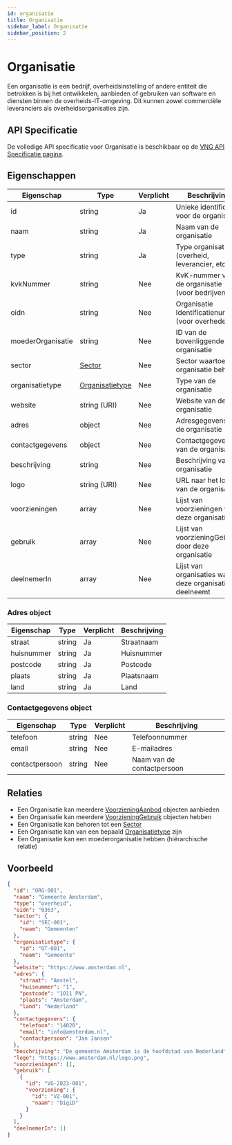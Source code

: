 ```yaml
---
id: organisatie
title: Organisatie
sidebar_label: Organisatie
sidebar_position: 2
---
```


# Organisatie

Een organisatie is een bedrijf, overheidsinstelling of andere entiteit die betrokken is bij het ontwikkelen, aanbieden of gebruiken van software en diensten binnen de overheids-IT-omgeving. Dit kunnen zowel commerciële leveranciers als overheidsorganisaties zijn.

## API Specificatie

De volledige API specificatie voor Organisatie is beschikbaar op de [VNG API Specificatie pagina](https://vng-realisatie.github.io/Softwarecatalogus/api#tag/Software-Catalogus/operation/getLeveranciersorganisaties).

## Eigenschappen

| Eigenschap | Type | Verplicht | Beschrijving |
|------------|------|-----------|--------------|
| id | string | Ja | Unieke identificatie voor de organisatie |
| naam | string | Ja | Naam van de organisatie |
| type | string | Ja | Type organisatie (overheid, leverancier, etc.) |
| kvkNummer | string | Nee | KvK-nummer van de organisatie (voor bedrijven) |
| oidn | string | Nee | Organisatie Identificatienummer (voor overheden) |
| moederOrganisatie | string | Nee | ID van de bovenliggende organisatie |
| sector | [Sector](./sector) | Nee | Sector waartoe de organisatie behoort |
| organisatietype | [Organisatietype](./organisatietype) | Nee | Type van de organisatie |
| website | string (URI) | Nee | Website van de organisatie |
| adres | object | Nee | Adresgegevens van de organisatie |
| contactgegevens | object | Nee | Contactgegevens van de organisatie |
| beschrijving | string | Nee | Beschrijving van de organisatie |
| logo | string (URI) | Nee | URL naar het logo van de organisatie |
| voorzieningen | array | Nee | Lijst van voorzieningen van deze organisatie |
| gebruik | array | Nee | Lijst van voorzieningGebruik door deze organisatie |
| deelnemerIn | array | Nee | Lijst van organisaties waarin deze organisatie deelneemt |

### Adres object

| Eigenschap | Type | Verplicht | Beschrijving |
|------------|------|-----------|--------------|
| straat | string | Ja | Straatnaam |
| huisnummer | string | Ja | Huisnummer |
| postcode | string | Ja | Postcode |
| plaats | string | Ja | Plaatsnaam |
| land | string | Ja | Land |

### Contactgegevens object

| Eigenschap | Type | Verplicht | Beschrijving |
|------------|------|-----------|--------------|
| telefoon | string | Nee | Telefoonnummer |
| email | string | Nee | E-mailadres |
| contactpersoon | string | Nee | Naam van de contactpersoon |

## Relaties

- Een Organisatie kan meerdere [VoorzieningAanbod](./voorzieningaanbod) objecten aanbieden
- Een Organisatie kan meerdere [VoorzieningGebruik](./voorzieninggebruik) objecten hebben
- Een Organisatie kan behoren tot een [Sector](./sector)
- Een Organisatie kan van een bepaald [Organisatietype](./organisatietype) zijn
- Een Organisatie kan een moederorganisatie hebben (hiërarchische relatie)

## Voorbeeld

```json
{
  "id": "ORG-001",
  "naam": "Gemeente Amsterdam",
  "type": "overheid",
  "oidn": "0363",
  "sector": {
    "id": "SEC-001",
    "naam": "Gemeenten"
  },
  "organisatietype": {
    "id": "OT-001",
    "naam": "Gemeente"
  },
  "website": "https://www.amsterdam.nl",
  "adres": {
    "straat": "Amstel",
    "huisnummer": "1",
    "postcode": "1011 PN",
    "plaats": "Amsterdam",
    "land": "Nederland"
  },
  "contactgegevens": {
    "telefoon": "14020",
    "email": "info@amsterdam.nl",
    "contactpersoon": "Jan Jansen"
  },
  "beschrijving": "De gemeente Amsterdam is de hoofdstad van Nederland",
  "logo": "https://www.amsterdam.nl/logo.png",
  "voorzieningen": [],
  "gebruik": [
    {
      "id": "VG-2023-001",
      "voorziening": {
        "id": "VZ-001",
        "naam": "DigiD"
      }
    }
  ],
  "deelnemerIn": []
}
``` 